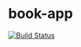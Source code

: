 # book-app
[![Build Status](https://travis-ci.com/heriyantoliu/book-app.svg?branch=master)](https://travis-ci.com/heriyantoliu/book-app)
